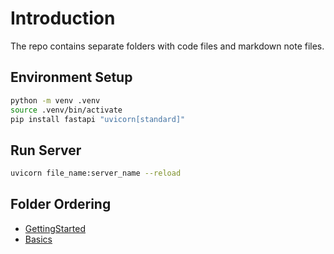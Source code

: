 # Introduction
The repo contains separate folders with code files and markdown note files.


## Environment Setup
```zsh
python -m venv .venv
source .venv/bin/activate
pip install fastapi "uvicorn[standard]"
```


## Run Server
```zsh
uvicorn file_name:server_name --reload
```


## Folder Ordering

- [GettingStarted](./GettingStarted/)
- [Basics](./Basics/)


